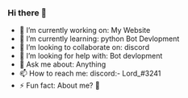 ### Hi there 👋

<!--  
**Lordreyan/Lordreyan** is a ✨ _special_ ✨ repository because its `README.md` (this file) appears on your GitHub profile.

Here are some ideas to get you started:
  -->
- 🔭 I’m currently working on: My Website
- 🌱 I’m currently learning: python Bot Devlopment
- 👯 I’m looking to collaborate on: discord
- 🤔 I’m looking for help with: Bot devlopment
- 💬 Ask me about: Anything
- 📫 How to reach me: discord:- Lord_#3241
- ⚡ Fun fact: About me? 🤨 
